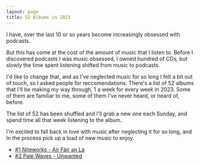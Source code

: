 ```yaml
---
layout: page
title: 52 Albums in 2023
---
```


I have, over the last 10 or so years become increasingly obsessed with podcasts. 

But this has come at the cost of the amount of music that I listen to. Before I discovered podcasts I was music obsessed, I owned hundred of CDs, but slowly the time spent listening shifted from music to podcasts.

I'd like to change that, and as I've neglected music for so long I felt a bit out of touch, so I asked people for reccomendations. There's a list of 52 albums that I'll be making my way through, 1 a week for every week in 2023. Some of them are familiar to me, some of them I've never heard, or heard of, before. 

The list of 52 has been shuffled and I'll grab a new one each Sunday, and spend time all that week listening to the album.

I'm excited to fall back in love with music after neglecting it for so long, and In the process pick up a load of new music to enjoy.

- [#1 Niteworks - Air Fàir an Là](/2023-01-07-Niteworks/)
- [#2 Pale Waves - Unwanted](/2023-01-08-Album-2-Pale-Waves/)